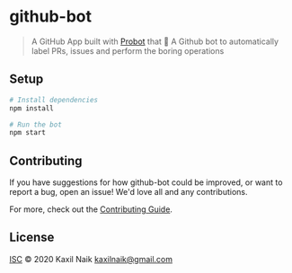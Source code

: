 # github-bot

> A GitHub App built with [Probot](https://github.com/probot/probot) that 🤖 A Github bot to automatically label PRs, issues and perform the boring operations

## Setup

```sh
# Install dependencies
npm install

# Run the bot
npm start
```

## Contributing

If you have suggestions for how github-bot could be improved, or want to report a bug, open an issue! We'd love all and any contributions.

For more, check out the [Contributing Guide](CONTRIBUTING.md).

## License

[ISC](LICENSE) © 2020 Kaxil Naik <kaxilnaik@gmail.com>
